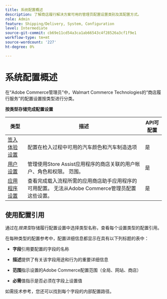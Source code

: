 ```yaml
---
title: 系统配置概述
description: 了解商店履行解决方案可用的管理员配置设置类别及其配置方式。
role: Admin
feature: Shipping/Delivery, System, Configuration
level: Intermediate
source-git-commit: cb69e11cd54a3ca1ab66543c4f28526a3cf1f9e1
workflow-type: tm+mt
source-wordcount: '227'
ht-degree: 0%

---
```


# 系统配置概述

在“Adobe Commerce管理员”中，Walmart Commerce Technologies的“商店履行服务”的配置设置按类型进行分类。

**按类型存储完成配置设置**

| **类型** | **描述** | **API可配置** |
|-------------------------------------------------------------------|--------------------------------------------------------------------------------------------------------------------------------------------------------------------------|----------------------|
| [签入体验设置](store-location-map-provider-setup.md) | 配置在检入过程中可用的汽车颜色和汽车制造选项 | 是 |
| [用户设置](user-setup.md) | 管理使用Store Assist应用程序的商店关联的用户帐户、角色和权限。 范围。 | 是 |
| [应用程序设置](app-setup.md) | 查看完成载入流程所需的应用商店助手应用程序的可用配置。 无法从Adobe Commerce管理员配置这些设置。 | 是 |


## 使用配置引用

通过在&#x200B;_按类型_&#x200B;存储履行配置设置中选择类型名称，查看每个设置类型的配置引用。

在每种类型的配置参考中，配置详细信息都显示在具有以下列标题的表中：

- **字段**&#x200B;引用要配置的字段的名称

- **描述**&#x200B;提供了有关该字段用途和行为的重要详细信息

- **范围**&#x200B;指示设置的Adobe Commerce配置范围（全局、网站、商店）

- **必需**&#x200B;值指示是否必须在字段上设置值

如需技术参考，您还可以找到每个字段的内部配置路径。

